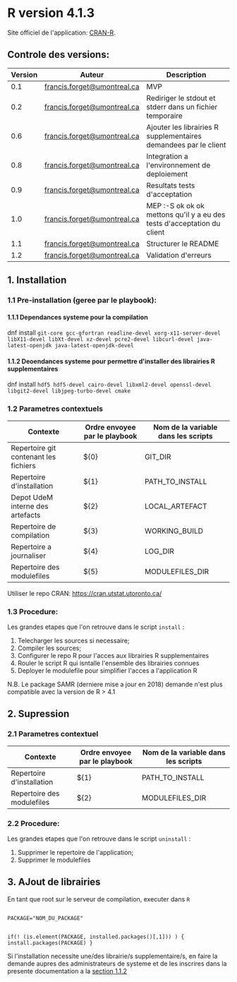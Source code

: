 
# R version 4.1.3

Site officiel de l'application: [CRAN-R](https://cran.r-project.org/).

## Controle des **versions**:

| Version  | Auteur  | Description  |
|---|---|---|
| 0.1  | francis.forget@umontreal.ca  | MVP |
| 0.2  | francis.forget@umontreal.ca  | Rediriger le stdout et stderr dans un fichier temporaire  
| 0.6  | francis.forget@umontreal.ca  | Ajouter les librairies R supplementaires demandees par le client  |
| 0.8  | francis.forget@umontreal.ca  | Integration a l'environnement de deploiement  |
| 0.9  | francis.forget@umontreal.ca  | Resultats tests d'acceptation  |
| 1.0  | francis.forget@umontreal.ca  | MEP :-S ok ok ok mettons qu'il y a eu des tests d'acceptation du client  |
| 1.1  | francis.forget@umontreal.ca  | Structurer le README  |
| 1.2  | francis.forget@umontreal.ca  | Validation d'erreurs  |


## 1. Installation

### 1.1 Pre-installation (geree par le playbook):

#### 1.1.1 Dependances systeme pour la compilation
dnf install `git-core gcc-gfortran readline-devel xorg-x11-server-devel libX11-devel libXt-devel xz-devel pcre2-devel libcurl-devel java-latest-openjdk java-latest-openjdk-devel`

#### 1.1.2 Deoendances systeme pour permettre d'installer des librairies R supplementaires
dnf install `hdf5 hdf5-devel cairo-devel libxml2-devel openssl-devel libgit2-devel libjpeg-turbo-devel cmake`

### 1.2 Parametres contextuels

| Contexte  | Ordre envoyee par le playbook| Nom de la variable dans les scripts  |
|---|---|---|
| Repertoire git contenant les fichiers  | ${0} |  GIT_DIR
| Repertoire d'installation         | ${1} | PATH_TO_INSTALL
| Depot UdeM interne des artefacts  | ${2} | LOCAL_ARTEFACT
| Repertoire de compilation         | ${3} | WORKING_BUILD
| Repertoire a journaliser          | ${4} | LOG_DIR
| Repertoire des modulefiles        | ${5} | MODULEFILES_DIR


Utiliser le repo CRAN: <https://cran.utstat.utoronto.ca/>

### 1.3 Procedure:

Les grandes etapes que l'on retrouve dans le script `install` :
1. Telecharger les sources si necessaire;
2. Compiler les sources;
3. Configurer le repo R pour l'acces aux librairies R supplementaires 
4. Rouler le script R qui isntalle l'ensemble des librairies connues 
5. Deployer le modulefile pour simplifier l'acces a l'application R

N.B. Le package SAMR (derniere mise a jour en 2018) demande n'est plus compatible avec la version de R > 4.1


## 2. Supression

### 2.1 Parametres contextuel

| Contexte  | Ordre envoyee par le playbook| Nom de la variable dans les scripts  |
|---|---|---|
| Repertoire d'installation         | ${1} | PATH_TO_INSTALL
| Repertoire des modulefiles        | ${2} | MODULEFILES_DIR

### 2.2 Procedure:

Les grandes etapes que l'on retrouve dans le script `uninstall` :
1. Supprimer le repertoire de l'application;
2. Supprimer le modulefiles


## 3. AJout de librairies

En tant que root sur le serveur de compilation, executer dans `R`

<code> 
PACKAGE="NOM_DU_PACKAGE"

if(! (is.element(PACKAGE, installed.packages()[,1])) ) { install.packages(PACKAGE) }
</code>

Si l'installation necessite une/des librairie/s supplementaire/s, en faire la demande aupres des administrateurs de systeme et de les inscrires dans la presente documentation a la [section 1.1.2](#112-deoendances-systeme-pour-permettre-dinstaller-des-librairies-r-supplementaires)